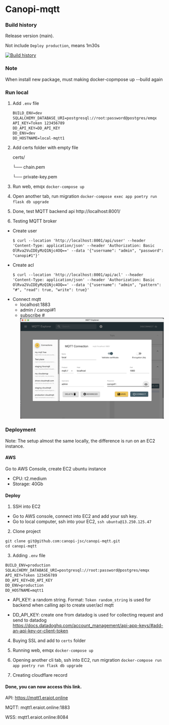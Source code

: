 # Canopi-mqtt

### Build history

Release version (main).

Not include `Deploy production`, means 1m30s

[![Build history](https://buildstats.info/github/chart/eoh-jsc/era-mqtt?branch=main&&buildCount=30)](https://github.com/eoh-jsc/era-mqtt/actions)

### Note

When install new package, must making docker-copmpose up --build again

### Run local

1. Add `.env` file

   ```
   BUILD_ENV=dev
   SQLALCHEMY_DATABASE_URI=postgresql://root:password@postgres/emqx
   API_KEY=Token 123456789
   DD_API_KEY=DD_API_KEY
   DD_ENV=dev
   DD_HOSTNAME=local-mqtt1
   ```

2. Add certs folder with empty file

   certs/

   └── chain.pem

   └── private-key.pem

3. Run web, emqx `docker-compose up`

4. Open another tab, run migration `docker-compose exec app poetry run flask db upgrade`

5. Done, test MQTT backend api http://localhost:8001/

6. Testing MQTT broker

- Create user
  ```
  $ curl --location 'http://localhost:8001/api/user' --header 'Content-Type: application/json' --header 'Authorization: Basic OlRva2VuIDEyMzQ1Njc4OQ==' --data '{"username": "admin", "password": "canopi#1"}'
  ```
- Create acl
  ```
  $ curl --location 'http://localhost:8001/api/acl' --header 'Content-Type: application/json' --header 'Authorization: Basic OlRva2VuIDEyMzQ1Njc4OQ==' --data '{"username": "admin", "pattern": "#", "read": true, "write": true}'
  ```
- Connect mqtt
  - localhost:1883
  - admin / canopi#1
  - subscribe #
    ![Alt text](mqtt-connect.png)

### Deployment

Note: The setup almost the same locally, the difference is run on an EC2 instance.

#### AWS

Go to AWS Console, create EC2 ubuntu instance

- CPU: t2.medium
- Storage: 40Gb

#### Deploy

1. SSH into EC2

- Go to AWS console, connect into EC2 and add your ssh key.
- Go to local computer, ssh into your EC2, `ssh ubuntu@13.250.125.47`

2. Clone project

```
git clone git@github.com:canopi-jsc/canopi-mqtt.git
cd canopi-mqtt
```

3. Adding `.env` file

```
BUILD_ENV=production
SQLALCHEMY_DATABASE_URI=postgresql://root:password@postgres/emqx
API_KEY=Token 123456789
DD_API_KEY=DD_API_KEY
DD_ENV=production
DD_HOSTNAME=mqtt1
```

- API_KEY: a random string. Format: `Token random_string`
  is used for backend when calling api to create user/acl mqtt

- DD_API_KEY: create one from datadog
  is used for collecting request and send to datadog
  https://docs.datadoghq.com/account_management/api-app-keys/#add-an-api-key-or-client-token

4. Buying SSL and add to `certs` folder

5. Running web, emqx `docker-compose up`

6. Opening another cli tab, ssh into EC2, run migration
   `docker-compose run app poetry run flask db upgrade`

7. Creating cloudflare record

#### Done, you can now access this link.

API: https://mqtt1.eraiot.online

MQTT: mqtt1.eraiot.online:1883

WSS: mqtt1.eraiot.online:8084
